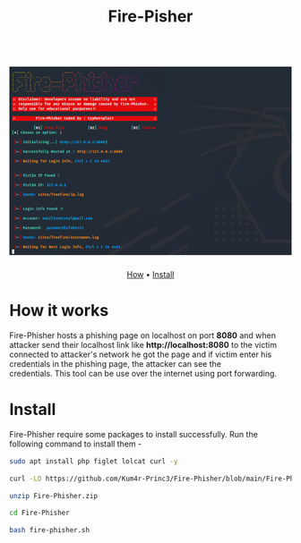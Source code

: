 <h1 align="center">Fire-Pisher</h1>
<h1 align="center">
  <br>
  <img src="https://github.com/Kum4r-Princ3/Fire-Phisher/blob/main/fire-phiser.png" width="850px" alt="Fire-Phisher"></a>
</h1>
<p align="center">
  <a href="#how-it-works">How</a> •
  <a href="#install">Install </a> 
</p>


# How it works

Fire-Phisher hosts a phishing page on localhost on port **8080** and when attacker send their localhost link like **http://localhost:8080** to the victim connected to attacker's network he got the page and if victim enter his credentials in the phishing page, the attacker can see the <br> credentials.
This tool can be use over the internet using port forwarding.

# Install

Fire-Phisher require some packages to install successfully. Run the following command to install them -

```sh
sudo apt install php figlet lolcat curl -y
```
```sh
curl -LO https://github.com/Kum4r-Princ3/Fire-Phisher/blob/main/Fire-Phisher.zip
```
```sh
unzip Fire-Phisher.zip
```
```sh
cd Fire-Phisher
```
```sh
bash fire-phisher.sh
```







